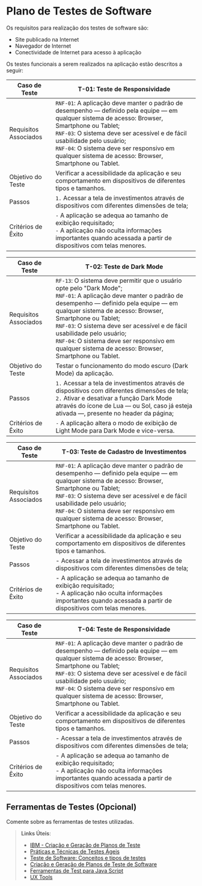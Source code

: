 # Plano de Testes de Software

Os requisitos para realização dos testes de software são:

- Site publicado na Internet
- Navegador de Internet
- Conectividade de Internet para acesso à aplicação

Os testes funcionais a serem realizados na aplicação estão descritos a seguir:

| Caso de Teste | **T-01: Teste de Responsividade**  |
|---|---|
| Requisitos Associados | `RNF-01`: A aplicação deve manter o padrão de desempenho — definido pela equipe — em qualquer sistema de acesso: Browser, Smartphone ou Tablet; <br> `RNF-03`:  O sistema deve ser acessível e de fácil usabilidade pelo usuário; <br> `RNF-04`: O sistema deve ser responsivo em qualquer sistema de acesso: Browser, Smartphone ou Tablet. |
| Objetivo do Teste | Verificar a acessibilidade da aplicação e seu comportamento em dispositivos de diferentes tipos e tamanhos. |
| Passos | `1.` Acessar a tela de investimentos através de dispositivos com diferentes dimensões de tela; |
| Critérios de Êxito | `-` A aplicação se adequa ao tamanho de exibição requisitado; <br> `-` A aplicação não oculta informações importantes quando acessada a partir de dispositivos com telas menores. |

| Caso de Teste | **T-02: Teste de Dark Mode**   |
|---|---|
| Requisitos Associados | `RF-13`: O sistema deve permitir que o usuário opte pelo "Dark Mode"; <br> `RNF-01`: A aplicação deve manter o padrão de desempenho — definido pela equipe — em qualquer sistema de acesso: Browser, Smartphone ou Tablet; <br> `RNF-03`:  O sistema deve ser acessível e de fácil usabilidade pelo usuário; <br> `RNF-04`: O sistema deve ser responsivo em qualquer sistema de acesso: Browser, Smartphone ou Tablet. |
| Objetivo do Teste | Testar o funcionamento do modo escuro (Dark Mode) da aplicação. |
| Passos | `1.` Acessar a tela de investimentos através de dispositivos com diferentes dimensões de tela; <br> `2.` Ativar e desativar a função Dark Mode através do ícone de Lua — ou Sol, caso já esteja ativada —, presente no header da página; |
| Critérios de Êxito | `-` A aplicação altera o modo de exibição de Light Mode para Dark Mode e vice-versa. |

| Caso de Teste | **T-03: Teste de Cadastro de Investimentos**  |
|---|---|
| Requisitos Associados | `RNF-01`: A aplicação deve manter o padrão de desempenho — definido pela equipe — em qualquer sistema de acesso: Browser, Smartphone ou Tablet; <br> `RNF-03`:  O sistema deve ser acessível e de fácil usabilidade pelo usuário; <br> `RNF-04`: O sistema deve ser responsivo em qualquer sistema de acesso: Browser, Smartphone ou Tablet. |
| Objetivo do Teste | Verificar a acessibilidade da aplicação e seu comportamento em dispositivos de diferentes tipos e tamanhos. |
| Passos | - Acessar a tela de investimentos através de dispositivos com diferentes dimensões de tela; |
| Critérios de Êxito | - A aplicação se adequa ao tamanho de exibição requisitado; <br> - A aplicação não oculta informações importantes quando acessada a partir de dispositivos com telas menores. |

| Caso de Teste | T-04: Teste de Responsividade   |
|---|---|
| Requisitos Associados | `RNF-01`: A aplicação deve manter o padrão de desempenho — definido pela equipe — em qualquer sistema de acesso: Browser, Smartphone ou Tablet; <br> `RNF-03`:  O sistema deve ser acessível e de fácil usabilidade pelo usuário; <br> `RNF-04`: O sistema deve ser responsivo em qualquer sistema de acesso: Browser, Smartphone ou Tablet. |
| Objetivo do Teste | Verificar a acessibilidade da aplicação e seu comportamento em dispositivos de diferentes tipos e tamanhos. |
| Passos | - Acessar a tela de investimentos através de dispositivos com diferentes dimensões de tela; |
| Critérios de Êxito | - A aplicação se adequa ao tamanho de exibição requisitado; <br> - A aplicação não oculta informações importantes quando acessada a partir de dispositivos com telas menores. |
 
## Ferramentas de Testes (Opcional)

Comente sobre as ferramentas de testes utilizadas.
 
> **Links Úteis**:
> - [IBM - Criação e Geração de Planos de Teste](https://www.ibm.com/developerworks/br/local/rational/criacao_geracao_planos_testes_software/index.html)
> - [Práticas e Técnicas de Testes Ágeis](http://assiste.serpro.gov.br/serproagil/Apresenta/slides.pdf)
> -  [Teste de Software: Conceitos e tipos de testes](https://blog.onedaytesting.com.br/teste-de-software/)
> - [Criação e Geração de Planos de Teste de Software](https://www.ibm.com/developerworks/br/local/rational/criacao_geracao_planos_testes_software/index.html)
> - [Ferramentas de Test para Java Script](https://geekflare.com/javascript-unit-testing/)
> - [UX Tools](https://uxdesign.cc/ux-user-research-and-user-testing-tools-2d339d379dc7)
